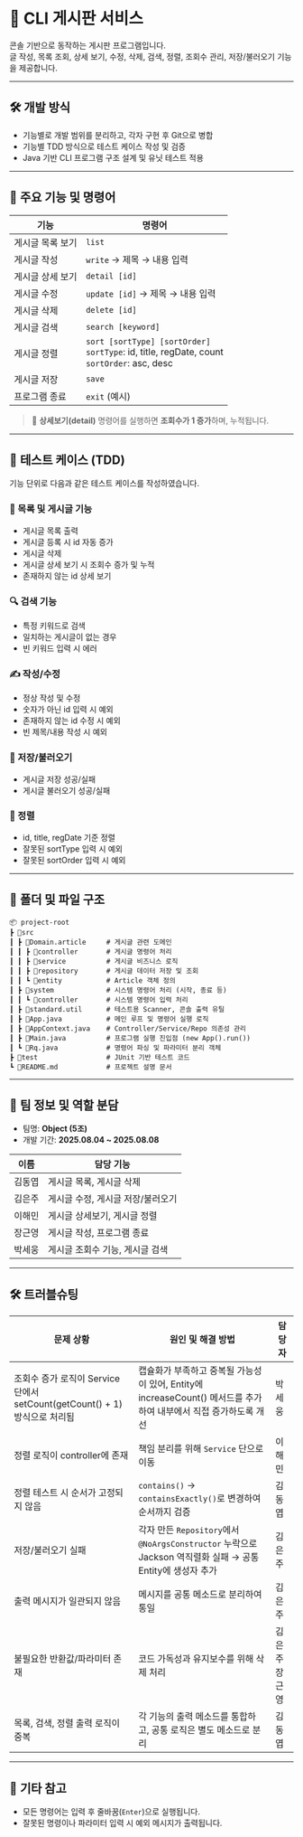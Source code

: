 # 🧾 CLI 게시판 서비스

콘솔 기반으로 동작하는 게시판 프로그램입니다.  
글 작성, 목록 조회, 상세 보기, 수정, 삭제, 검색, 정렬, 조회수 관리, 저장/불러오기 기능을 제공합니다.

---

## 🛠 개발 방식

- 기능별로 개발 범위를 분리하고, 각자 구현 후 Git으로 병합
- 기능별 TDD 방식으로 테스트 케이스 작성 및 검증
- Java 기반 CLI 프로그램 구조 설계 및 유닛 테스트 적용

---

## 🚀 주요 기능 및 명령어

| 기능 | 명령어 |
|------|--------|
| 게시글 목록 보기 | `list` |
| 게시글 작성 | `write` → 제목 → 내용 입력 |
| 게시글 상세 보기 | `detail [id]` |
| 게시글 수정 | `update [id]` → 제목 → 내용 입력 |
| 게시글 삭제 | `delete [id]` |
| 게시글 검색 | `search [keyword]` |
| 게시글 정렬 | `sort [sortType] [sortOrder]`<br>`sortType`: id, title, regDate, count<br>`sortOrder`: asc, desc |
| 게시글 저장 | `save` |
| 프로그램 종료 | `exit` (예시) |

> 📌 **상세보기(detail)** 명령어를 실행하면 **조회수가 1 증가**하며, 누적됩니다.

---

## 🧪 테스트 케이스 (TDD)

기능 단위로 다음과 같은 테스트 케이스를 작성하였습니다.

### 📄 목록 및 게시글 기능
- 게시글 목록 출력
- 게시글 등록 시 id 자동 증가
- 게시글 삭제
- 게시글 상세 보기 시 조회수 증가 및 누적
- 존재하지 않는 id 상세 보기

### 🔍 검색 기능
- 특정 키워드로 검색
- 일치하는 게시글이 없는 경우
- 빈 키워드 입력 시 에러

### ✍️ 작성/수정
- 정상 작성 및 수정
- 숫자가 아닌 id 입력 시 예외
- 존재하지 않는 id 수정 시 예외
- 빈 제목/내용 작성 시 예외

### 💾 저장/불러오기
- 게시글 저장 성공/실패
- 게시글 불러오기 성공/실패

### 🔀 정렬
- id, title, regDate 기준 정렬
- 잘못된 sortType 입력 시 예외
- 잘못된 sortOrder 입력 시 예외

---

## 📁 폴더 및 파일 구조
```
📦 project-root
┣ 📂src
┃ ┣ 📂Domain.article     # 게시글 관련 도메인
┃ ┃ ┣ 📂controller       # 게시글 명령어 처리
┃ ┃ ┣ 📂service          # 게시글 비즈니스 로직
┃ ┃ ┣ 📂repository       # 게시글 데이터 저장 및 조회
┃ ┃ ┗ 📂entity           # Article 객체 정의
┃ ┣ 📂system             # 시스템 명령어 처리 (시작, 종료 등)
┃ ┃ ┗ 📂controller       # 시스템 명령어 입력 처리
┃ ┣ 📂standard.util      # 테스트용 Scanner, 콘솔 출력 유틸
┃ ┣ 📄App.java           # 메인 루프 및 명령어 실행 로직
┃ ┣ 📄AppContext.java    # Controller/Service/Repo 의존성 관리
┃ ┣ 📄Main.java          # 프로그램 실행 진입점 (new App().run())
┃ ┗ 📄Rq.java            # 명령어 파싱 및 파라미터 분리 객체
┣ 📂test                 # JUnit 기반 테스트 코드
┗ 📜README.md            # 프로젝트 설명 문서
```

---

## 👥 팀 정보 및 역할 분담
- 팀명: **Object (5조)**
- 개발 기간: **2025.08.04 ~ 2025.08.08**

| 이름     | 담당 기능 |
|----------|-----------|
| 김동엽   | 게시글 목록, 게시글 삭제 |
| 김은주   | 게시글 수정, 게시글 저장/불러오기 |
| 이해민   | 게시글 상세보기, 게시글 정렬 |
| 장근영   | 게시글 작성, 프로그램 종료 |
| 박세웅   | 게시글 조회수 기능, 게시글 검색 |

---

## 🛠 트러블슈팅

| 문제 상황 | 원인 및 해결 방법 | 담당자 |
|-----------|------------------|--------|
| 조회수 증가 로직이 Service 단에서 setCount(getCount() + 1) 방식으로 처리됨 | 캡슐화가 부족하고 중복될 가능성이 있어, Entity에 increaseCount() 메서드를 추가하여 내부에서 직접 증가하도록 개선 | 박세웅 |
| 정렬 로직이 controller에 존재 | 책임 분리를 위해 `Service` 단으로 이동 | 이해민 |
| 정렬 테스트 시 순서가 고정되지 않음 | `contains()` → `containsExactly()`로 변경하여 순서까지 검증 | 김동엽 |
| 저장/불러오기 실패 | 각자 만든 `Repository`에서 `@NoArgsConstructor` 누락으로 Jackson 역직렬화 실패 → 공통 Entity에 생성자 추가 | 김은주 |
| 출력 메시지가 일관되지 않음 | 메시지를 공통 메소드로 분리하여 통일 | 김은주 |
| 불필요한 반환값/파라미터 존재 | 코드 가독성과 유지보수를 위해 삭제 처리 | 김은주 장근영 |
| 목록, 검색, 정렬 출력 로직이 중복 | 각 기능의 출력 메소드를 통합하고, 공통 로직은 별도 메소드로 분리 | 김동엽 |

---

## 📝 기타 참고

- 모든 명령어는 입력 후 줄바꿈(`Enter`)으로 실행됩니다.
- 잘못된 명령이나 파라미터 입력 시 예외 메시지가 출력됩니다.
